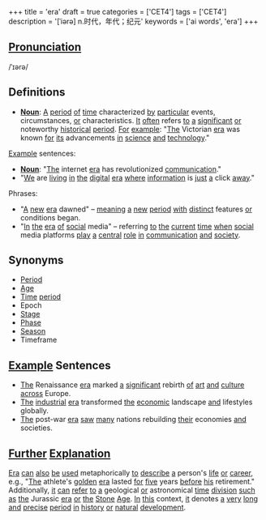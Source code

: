 +++
title = 'era'
draft = true
categories = ['CET4']
tags = ['CET4']
description = '[ˈiərə] n.时代，年代；纪元'
keywords = ['ai words', 'era']
+++

## [Pronunciation](/post/pronunciation/)
/ˈɪərə/

## Definitions
- **[Noun](/post/noun/)**: [A](/post/a/) [period](/post/period/) [of](/post/of/) [time](/post/time/) characterized [by](/post/by/) [particular](/post/particular/) events, circumstances, [or](/post/or/) characteristics. [It](/post/it/) [often](/post/often/) refers [to](/post/to/) [a](/post/a/) [significant](/post/significant/) [or](/post/or/) noteworthy [historical](/post/historical/) [period](/post/period/). [For](/post/for/) [example](/post/example/): "[The](/post/the/) Victorian [era](/post/era/) was known [for](/post/for/) [its](/post/its/) advancements [in](/post/in/) [science](/post/science/) [and](/post/and/) [technology](/post/technology/)."

[Example](/post/example/) sentences:
- **[Noun](/post/noun/)**: "[The](/post/the/) internet [era](/post/era/) has revolutionized [communication](/post/communication/)."
- "[We](/post/we/) are [living](/post/living/) [in](/post/in/) [the](/post/the/) [digital](/post/digital/) [era](/post/era/) [where](/post/where/) [information](/post/information/) is [just](/post/just/) [a](/post/a/) click [away](/post/away/)."
  
Phrases:
- "[A](/post/a/) [new](/post/new/) [era](/post/era/) dawned" – [meaning](/post/meaning/) [a](/post/a/) [new](/post/new/) [period](/post/period/) [with](/post/with/) [distinct](/post/distinct/) features [or](/post/or/) conditions began.
- "[In](/post/in/) [the](/post/the/) [era](/post/era/) [of](/post/of/) [social](/post/social/) media" – referring [to](/post/to/) [the](/post/the/) [current](/post/current/) [time](/post/time/) [when](/post/when/) [social](/post/social/) media platforms [play](/post/play/) [a](/post/a/) [central](/post/central/) [role](/post/role/) [in](/post/in/) [communication](/post/communication/) [and](/post/and/) [society](/post/society/).

## Synonyms
- [Period](/post/period/)
- [Age](/post/age/)
- [Time](/post/time/) [period](/post/period/)
- Epoch
- [Stage](/post/stage/)
- [Phase](/post/phase/)
- [Season](/post/season/)
- Timeframe

## [Example](/post/example/) Sentences
- [The](/post/the/) Renaissance [era](/post/era/) marked [a](/post/a/) [significant](/post/significant/) rebirth [of](/post/of/) [art](/post/art/) [and](/post/and/) [culture](/post/culture/) [across](/post/across/) Europe.
- [The](/post/the/) [industrial](/post/industrial/) [era](/post/era/) transformed [the](/post/the/) [economic](/post/economic/) landscape [and](/post/and/) lifestyles globally.
- [The](/post/the/) post-war [era](/post/era/) [saw](/post/saw/) [many](/post/many/) nations rebuilding [their](/post/their/) economies [and](/post/and/) societies. 

## [Further](/post/further/) [Explanation](/post/explanation/)
[Era](/post/era/) [can](/post/can/) [also](/post/also/) [be](/post/be/) [used](/post/used/) metaphorically [to](/post/to/) [describe](/post/describe/) [a](/post/a/) person's [life](/post/life/) [or](/post/or/) [career](/post/career/), e.g., "[The](/post/the/) athlete's [golden](/post/golden/) [era](/post/era/) lasted [for](/post/for/) [five](/post/five/) years [before](/post/before/) [his](/post/his/) retirement." Additionally, [it](/post/it/) [can](/post/can/) [refer](/post/refer/) [to](/post/to/) [a](/post/a/) geological [or](/post/or/) astronomical [time](/post/time/) [division](/post/division/) [such](/post/such/) [as](/post/as/) [the](/post/the/) Jurassic [era](/post/era/) [or](/post/or/) [the](/post/the/) [Stone](/post/stone/) [Age](/post/age/). [In](/post/in/) [this](/post/this/) context, [it](/post/it/) denotes [a](/post/a/) [very](/post/very/) [long](/post/long/) [and](/post/and/) [precise](/post/precise/) [period](/post/period/) [in](/post/in/) [history](/post/history/) [or](/post/or/) [natural](/post/natural/) [development](/post/development/).
